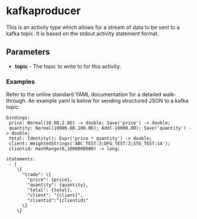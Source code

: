 # kafkaproducer

This is an activity type which allows for a stream of data to be sent to a kafka topic. It is based on the stdout
activity statement format.

## Parameters

- **topic** - The topic to write to for this activity.

### Examples

Refer to the online standard YAML documentation for a detailed walk-through.
An example yaml is below for sending structured JSON to a kafka topic:

    bindings:
     price: Normal(10.0D,2.0D) -> double; Save('price') -> double;
     quantity: Normal(10000.0D,100.0D); Add(-10000.0D); Save('quantity') -> double;
     total: Identity(); Expr('price * quantity') -> double;
     client: WeightedStrings('ABC_TEST:3;DFG_TEST:3;STG_TEST:14');
     clientid: HashRange(0,1000000000) -> long;
    
    statements:
     - |
        \{
          "trade": \{
            "price": {price},
            "quantity": {quantity},
            "total": {total},
            "client": "{client}",
            "clientid":"{clientid}"
          \}
        \}
